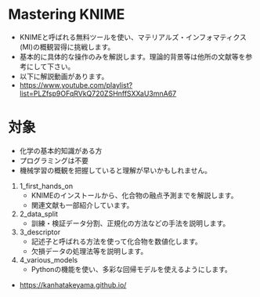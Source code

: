 # Mastering KNIME
- KNIMEと呼ばれる無料ツールを使い、マテリアルズ・インフォマティクス(MI)の概観習得に挑戦します。
- 基本的に具体的な操作のみを解説します。理論的背景等は他所の文献等を参考にして下さい。
- 以下に解説動画があります。
- https://www.youtube.com/playlist?list=PLZfsp9OFqRVkQ720ZSHnffSXXaU3mnA67

# 対象
- 化学の基本的知識がある方
- プログラミングは不要
- 機械学習の概観を把握していると理解が早いかもしれません。

1. 1_first_hands_on
	- KNIMEのインストールから、化合物の融点予測までを解説します。
	- 関連文献も一部紹介しています。
2. 2_data_split
	- 訓練・検証データ分割、正規化の方法などの手法を説明します。
3. 3_descriptor
	- 記述子と呼ばれる方法を使って化合物を数値化します。
	- 欠損データの処理法等を説明します。 
4. 4_various_models
	- Pythonの機能を使い、多彩な回帰モデルを使えるようにします。
	
- https://kanhatakeyama.github.io/
	
	